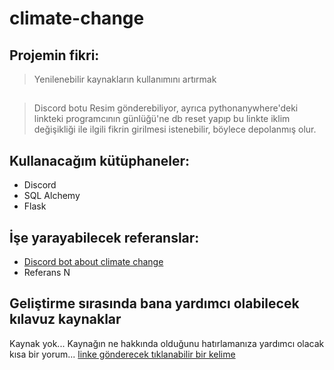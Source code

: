 # climate-change
## Projemin fikri:
> Yenilenebilir kaynakların kullanımını artırmak
##
> Discord botu
  Resim gönderebiliyor, ayrıca pythonanywhere'deki linkteki programcının günlüğü'ne db reset yapıp bu linkte iklim değişikliği ile ilgili fikrin girilmesi istenebilir, böylece depolanmış olur.


## Kullanacağım kütüphaneler:
- Discord
- SQL Alchemy
- Flask

## İşe yarayabilecek referanslar:
- [Discord bot about climate change](https://github.com/AnargyaDebug/AntiTrash-Bot)
- Referans N

## Geliştirme sırasında bana yardımcı olabilecek kılavuz kaynaklar
Kaynak yok...
Kaynağın ne hakkında olduğunu hatırlamanıza yardımcı olacak kısa bir yorum... [linke gönderecek tıklanabilir bir kelime](https://kaynagin_linki)
